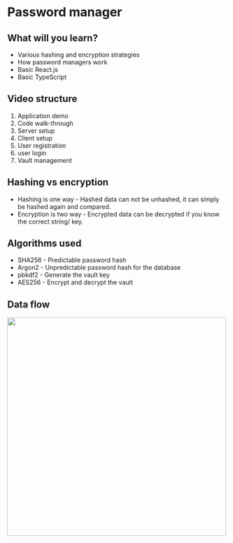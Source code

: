 # Password manager

## What will you learn?

* Various hashing and encryption strategies
* How password managers work
* Basic React.js
* Basic TypeScript

## Video structure

1. Application demo
2. Code walk-through
3. Server setup
4. Client setup
5. User registration
6. user login
7. Vault management

## Hashing vs encryption

* Hashing is one way - Hashed data can not be unhashed, it can simply be hashed again and compared.
* Encryption is two way - Encrypted data can be decrypted if you know the correct string/ key.

## Algorithms used

* SHA256 - Predictable password hash
* Argon2 - Unpredictable password hash for the database
* pbkdf2 - Generate the vault key
* AES256 - Encrypt and decrypt the vault

## Data flow

<img src="./diagram.png" width="500px" />
